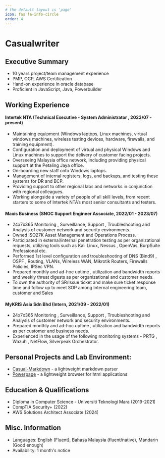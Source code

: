 ```yaml
---
# the default layout is 'page'
icon: fas fa-info-circle
order: 4
---
```


# Casualwriter  

## Executive Summary

* 10 years project/team management experience
* PMP, OCP, AWS Certification
* Hand-on experience in oracle database
* Proficient in JavaScript, Java, Powerbuilder

## Working Experience

#### Intertek NTA (Technical Executive - System Administrator , 2023/07 - present) 

* Maintaining equipment (Windows laptops, Linux machines, virtual windows machines, wireless testing devices, hardware, firewalls, and training equipment).
* Configuration and deployment of virtual and physical Windows and Linux machines to support the delivery of customer facing projects.
* Overseeing Malaysia office network, including providing physical support at the Petaling Jaya office.
* On-boarding new staff onto Windows laptops.
* Management of internal registers, logs, and backups, and testing these systems for DR and BCP.
* Providing support to other regional labs and networks in conjunction with regional colleagues.
* Working alongside a variety of people of all skill levels, from recent starters to some of Intertek NTA’s most senior consultants and testers.


#### Maxis Business (SNOC Support Engineer Associate, 2022/01 - 2023/07) 

* 24x7x365 Monitoring , Surveillance, Support , Troubleshooting and Analysis of customer network and security environments.
* Owned ISO27K Asset Management and Operations Process.
* Participated in external/internal penetration testing as per organizational requests, utilizing tools such as Kali Linux, Nessus , OpenVas, BurpSuite Professional etc.
* Performed 1st level configuration and troubleshooting of DNS (Bind9) , OSPF , Routing, VLANs, Wireless WAN, Mikrotik Routers, Firewalls Policies, IPSec VPN. 
* Prepared monthly and ad-hoc uptime , utilization and bandwidth reports and weekly threat digests as per organizational and customer needs.
* To own the authority of SR/Issue ticket and make sure ticket response time and follow up to meet SOP among Internal engineering team, customer and Sales


#### MyKRIS Asia Sdn Bhd (Intern, 2021/09 - 2022/01)

* 24x7x365 Monitoring , Surveillance, Support , Troubleshooting and Analysis of customer network and security environments.
* Prepared monthly and ad-hoc uptime , utilization and bandwidth reports as per customer and business needs.
* Experienced in the usage of the following monitoring systems - PRTG , Wazuh , NetFlow, Silverpeak Orchestrator.


## Personal Projects and Lab Environment: 

* [Casual-Markdown](https://github.com/casualwriter/powerpage) - a lightweight markdown parser
* [Powerpage](https://github.com/casualwriter/powerpage) - a lightweight browser for html applications

## Education & Qualifications

* Diploma in Computer Science - Universiti Teknologi Mara (2019-2021)
* CompTIA Security+ (2022)
* AWS Solutions Architect Associate (2024)

## Misc. Information

* Languages: English (Fluent), Bahasa Malaysia (fluent/native), Mandarin (Good enough)
* Availability: 1 month's notice